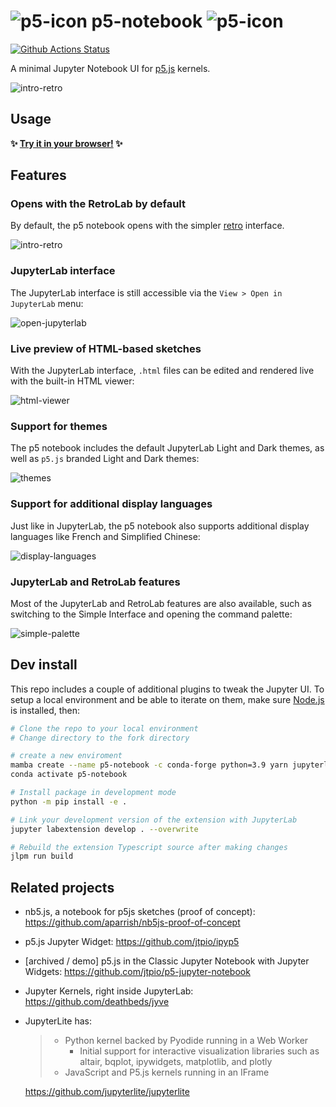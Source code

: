 # ![p5-icon](./favicon.ico) p5-notebook ![p5-icon](./favicon.ico)

[![Github Actions Status](https://github.com/jtpio/p5-notebook/workflows/Build/badge.svg)](https://github.com/jtpio/p5-notebook/actions)

A minimal Jupyter Notebook UI for [p5.js](https://p5js.org) kernels.

![intro-retro](https://user-images.githubusercontent.com/591645/135836629-4fb3e6f7-fde5-41d7-bea7-7bd714c5f428.gif)

## Usage

**✨ [Try it in your browser!](https://p5nb.now.sh/) ✨**

## Features

### Opens with the RetroLab by default

By default, the p5 notebook opens with the simpler [retro](https://github.com/jupyterlab/retrolab) interface.

![intro-retro](https://user-images.githubusercontent.com/591645/135836629-4fb3e6f7-fde5-41d7-bea7-7bd714c5f428.gif)

### JupyterLab interface

The JupyterLab interface is still accessible via the `View > Open in JupyterLab` menu:

![open-jupyterlab](https://user-images.githubusercontent.com/591645/135836658-f315dffb-3733-405c-af8b-a40444c3a55a.gif)

### Live preview of HTML-based sketches

With the JupyterLab interface, `.html` files can be edited and rendered live with the built-in HTML viewer:

![html-viewer](https://user-images.githubusercontent.com/591645/135836723-7e80fe17-4587-43ce-94cf-45d7353cb57c.gif)

### Support for themes

The p5 notebook includes the default JupyterLab Light and Dark themes, as well as `p5.js` branded Light and Dark themes:

![themes](https://user-images.githubusercontent.com/591645/135837172-69d1d709-eb8f-4071-87b9-132a035e08cf.gif)

### Support for additional display languages

Just like in JupyterLab, the p5 notebook also supports additional display languages like French and Simplified Chinese:

![display-languages](https://user-images.githubusercontent.com/591645/135838407-2ff06596-10da-4d04-ad71-3139ae692211.gif)

### JupyterLab and RetroLab features

Most of the JupyterLab and RetroLab features are also available, such as switching to the Simple Interface and opening the command palette:

![simple-palette](https://user-images.githubusercontent.com/591645/135837214-860c5a92-b46e-4cd6-aeac-3b0c47ad9329.gif)

## Dev install

This repo includes a couple of additional plugins to tweak the Jupyter UI. To setup a local environment and be able to iterate on them, make sure [Node.js](https://nodejs.org) is installed, then:

```bash
# Clone the repo to your local environment
# Change directory to the fork directory

# create a new enviroment
mamba create --name p5-notebook -c conda-forge python=3.9 yarn jupyterlab jupyter-packaging
conda activate p5-notebook

# Install package in development mode
python -m pip install -e .

# Link your development version of the extension with JupyterLab
jupyter labextension develop . --overwrite

# Rebuild the extension Typescript source after making changes
jlpm run build
```

## Related projects

- nb5.js, a notebook for p5js sketches (proof of concept): https://github.com/aparrish/nb5js-proof-of-concept
- p5.js Jupyter Widget: https://github.com/jtpio/ipyp5
- [archived / demo] p5.js in the Classic Jupyter Notebook with Jupyter Widgets: https://github.com/jtpio/p5-jupyter-notebook
- Jupyter Kernels, right inside JupyterLab: https://github.com/deathbeds/jyve
- JupyterLite has:

  > - Python kernel backed by Pyodide running in a Web Worker
  >   - Initial support for interactive visualization libraries such as altair, bqplot, ipywidgets, matplotlib, and plotly
  > - JavaScript and P5.js kernels running in an IFrame

  https://github.com/jupyterlite/jupyterlite
